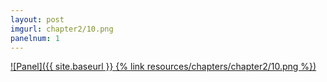 ```yaml
---
layout: post
imgurl: chapter2/10.png
panelnum: 1
---
```


[![Panel]({{ site.baseurl }} {% link resources/chapters/chapter2/10.png %})]({{page.previous.url}}#panel)